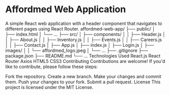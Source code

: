# Affordmed Web Application

A simple React web application with a header component that navigates to different pages using React Router.
affordmed-web-app/
├── public/
│   ├── index.html
│   └── ...
├── src/
│   ├── components/
│   │   ├── Header.js
│   │   ├── About.js
│   │   ├── Inventory.js
│   │   ├── Events.js
│   │   ├── Careers.js
│   │   ├── Contact.js
│   ├── App.js
│   ├── index.js
│   ├── Login.js
│   ├── images/
│   │   └── affordmed_logo.jpeg
│   └── ...
├── .gitignore
├── package.json
├── README.md
└── ...
 Technologies Used
React.js
React Router
Axios
HTML5
CSS3
Contributing
Contributions are welcome! If you'd like to contribute, please follow these steps:

Fork the repository.
Create a new branch.
Make your changes and commit them.
Push your changes to your fork.
Submit a pull request.
License
This project is licensed under the MIT License.
